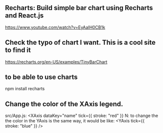 ## Recharts: Build simple bar chart using Recharts and React.js

https://www.youtube.com/watch?v=EyAaIH0CB1k

## Check the typo of chart I want. This is a cool site to find it

https://recharts.org/en-US/examples/TinyBarChart

## to be able to use charts

npm install recharts

## Change the color of the XAxis legend.

src/App.js:
<XAxis dataKey="name" tick={{ stroke: "red" }}
N: to change the the color in the YAxis is the same way, it would be like:
<YAxis tick={{ stroke: "blue" }} />
